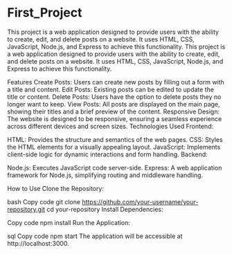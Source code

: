 # First_Project
This project is a web application designed to provide users with the ability to create, edit, and delete posts on a website. It uses HTML, CSS, JavaScript, Node.js, and Express to achieve this functionality.
This project is a web application designed to provide users with the ability to create, edit, and delete posts on a website. It uses HTML, CSS, JavaScript, Node.js, and Express to achieve this functionality.

Features
Create Posts: Users can create new posts by filling out a form with a title and content.
Edit Posts: Existing posts can be edited to update the title or content.
Delete Posts: Users have the option to delete posts they no longer want to keep.
View Posts: All posts are displayed on the main page, showing their titles and a brief preview of the content.
Responsive Design: The website is designed to be responsive, ensuring a seamless experience across different devices and screen sizes.
Technologies Used
Frontend:

HTML: Provides the structure and semantics of the web pages.
CSS: Styles the HTML elements for a visually appealing layout.
JavaScript: Implements client-side logic for dynamic interactions and form handling.
Backend:

Node.js: Executes JavaScript code server-side.
Express: A web application framework for Node.js, simplifying routing and middleware handling.

How to Use
Clone the Repository:

bash
Copy code
git clone https://github.com/your-username/your-repository.git
cd your-repository
Install Dependencies:

Copy code
npm install
Run the Application:

sql
Copy code
npm start
The application will be accessible at http://localhost:3000.
